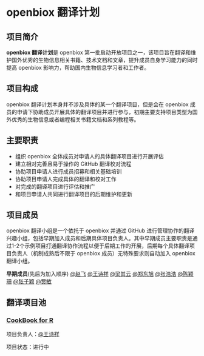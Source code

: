 # openbiox 翻译计划

## 项目简介

**openbiox 翻译计划**是 openbiox 第一批启动开放项目之一，该项目旨在翻译和维护国外优秀的生物信息相关书籍、技术文档和文章，提升成员自身学习能力的同时提高 openbiox 影响力，帮助国内生物信息学习者和工作者。

## 项目构成

openbiox 翻译计划本身并不涉及具体的某一个翻译项目，但是会在 openbiox 成员的申请下协助成员开展具体的翻译项目并进行参与，初期主要支持项目类型为国外优秀的生物信息或者编程相关书籍文档和系列教程等。

## 主要职责

- 组织 openbiox 全体成员对申请人的具体翻译项目进行开展评估
- 建立相对完善且易于操作的 GitHub 翻译校对流程
- 协助项目申请人进行成员招募和相关基础培训
- 协助项目申请人完成具体的翻译和校对工作
- 对完成的翻译项目进行评估和推广
- 和项目申请人共同进行翻译项目的后期维护和更新

## 项目成员

openbiox 翻译小组是一个依托于 openbiox 并通过 GitHub 进行管理协作的翻译兴趣小组，包括早期加入成员和后期具体项目负责人。其中早期成员主要职责是通过1-2个示例项目打通翻译协作流程以便于后期工作的开展，后期每个具体翻译项目负责人（机制成熟后不限于 openbiox 成员）无特殊要求则自动加入 openbiox 翻译小组。

**早期成员**(先后为加入顺序)
[@赵飞](https://github.com/fei0810)
[@王诗祥](https://github.com/ShixiangWang)
[@梁其云](https://github.com/2015qyliang)
[@郑东旭](https://github.com/dongxuzheng)
[@张浩浩](https://github.com/hyacz)
[@陈颖珊](https://github.com/w1nsan)
[@张子颖](https://github.com/ZiyingZhang1)
[@贾敏](https://github.com/jiamin2010)

## 翻译项目池

### [CookBook for R](https://github.com/openbiox/Cookbook-for-R-Chinese)

项目负责人：[@王诗祥](https://github.com/ShixiangWang)

项目状态：进行中
